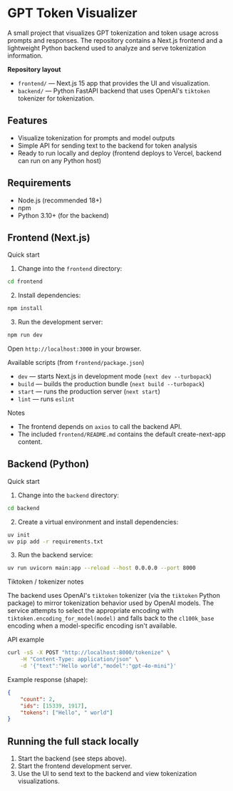# GPT Token Visualizer

A small project that visualizes GPT tokenization and token usage across prompts and responses. The repository contains a Next.js frontend and a lightweight Python backend used to analyze and serve tokenization information.

**Repository layout**
- `frontend/` — Next.js 15 app that provides the UI and visualization.
- `backend/` — Python FastAPI backend that uses OpenAI's `tiktoken` tokenizer for tokenization.

## Features
- Visualize tokenization for prompts and model outputs
- Simple API for sending text to the backend for token analysis
- Ready to run locally and deploy (frontend deploys to Vercel, backend can run on any Python host)

## Requirements
- Node.js (recommended 18+)
- npm
- Python 3.10+ (for the backend)

## Frontend (Next.js)

Quick start

1. Change into the `frontend` directory:

```bash
cd frontend
```

2. Install dependencies:

```bash
npm install
```

3. Run the development server:

```bash
npm run dev
```

Open `http://localhost:3000` in your browser.

Available scripts (from `frontend/package.json`)

- `dev` — starts Next.js in development mode (`next dev --turbopack`)
- `build` — builds the production bundle (`next build --turbopack`)
- `start` — runs the production server (`next start`)
- `lint` — runs `eslint`

Notes
- The frontend depends on `axios` to call the backend API.
- The included `frontend/README.md` contains the default create-next-app content.

## Backend (Python)

Quick start

1. Change into the `backend` directory:

```bash
cd backend
```

2. Create a virtual environment and install dependencies:

```bash
uv init
uv pip add -r requirements.txt
```

3. Run the backend service:

```bash
uv run uvicorn main:app --reload --host 0.0.0.0 --port 8000
```

Tiktoken / tokenizer notes

The backend uses OpenAI's `tiktoken` tokenizer (via the `tiktoken` Python package) to mirror tokenization behavior used by OpenAI models. The service attempts to select the appropriate encoding with `tiktoken.encoding_for_model(model)` and falls back to the `cl100k_base` encoding when a model-specific encoding isn't available.

API example

```bash
curl -sS -X POST "http://localhost:8000/tokenize" \
	-H "Content-Type: application/json" \
	-d '{"text":"Hello world","model":"gpt-4o-mini"}'
```

Example response (shape):

```json
{
	"count": 2,
	"ids": [15339, 1917],
	"tokens": ["Hello", " world"]
}
```

## Running the full stack locally

1. Start the backend (see steps above).
2. Start the frontend development server.
3. Use the UI to send text to the backend and view tokenization visualizations.
